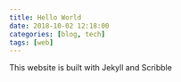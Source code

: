```yaml
---
title: Hello World
date: 2018-10-02 12:18:00
categories: [blog, tech]
tags: [web]
---
```


This website is built with Jekyll and Scribble
